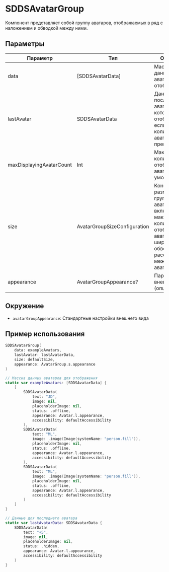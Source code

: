 # SDDSAvatarGroup

Компонент представляет собой группу аватаров, отображаемых в ряд с наложением и обводкой между ними.

## Параметры

| Параметр | Тип | Описание |
|----------|-----|-----------|
| data | [SDDSAvatarData] | Массив данных аватаров для отображения |
| lastAvatar | SDDSAvatarData | Данные для последнего аватара, который отображается, если количество аватаров превышает |
| maxDisplayingAvatarCount | Int | Максимальное количество отображаемых аватаров. По умолчанию 3 |
| size | AvatarGroupSizeConfiguration | Конфигурация размеров для группы аватаров, включая максимальное количество отображаемых аватаров, ширину обводки и расстояние между аватарами |
| appearance | AvatarGroupAppearance? | Параметры внешнего вида (опционально) |

## Окружение


- `avatarGroupAppearance`: Стандартные настройки внешнего вида

## Пример использования

```swift
SDDSAvatarGroup(
    data: exampleAvatars,
    lastAvatar: lastAvatarData,
    size: defaultSize,
    appearance: AvatarGroup.s.appearance
)

// Массив данных аватаров для отображения
static var exampleAvatars: [SDDSAvatarData] {
    [
        SDDSAvatarData(
            text: "JD",
            image: nil,
            placeholderImage: nil,
            status: .offline,
            appearance: Avatar.l.appearance,
            accessibility: defaultAccessibility
        ),
        SDDSAvatarData(
            text: "ML",
            image: .image(Image(systemName: "person.fill")),
            placeholderImage: nil,
            status: .offline,
            appearance: Avatar.l.appearance,
            accessibility: defaultAccessibility
        ),
        SDDSAvatarData(
            text: "ML",
            image: .image(Image(systemName: "person.fill")),
            placeholderImage: nil,
            status: .offline,
            appearance: Avatar.l.appearance,
            accessibility: defaultAccessibility
        )
    ]
}

// Данные для последнего аватара
static var lastAvatarData: SDDSAvatarData {
    SDDSAvatarData(
        text: "+5",
        image: nil,
        placeholderImage: nil,
        status: .hidden,
        appearance: Avatar.l.appearance,
        accessibility: defaultAccessibility
    )
}
```
